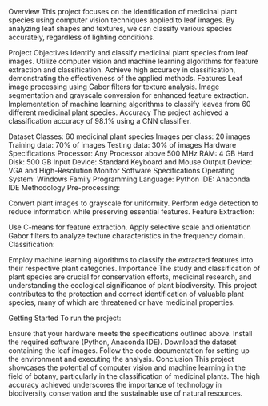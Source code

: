 Overview
This project focuses on the identification of medicinal plant species using computer vision techniques applied to leaf images. By analyzing leaf shapes and textures, we can classify various species accurately, regardless of lighting conditions.

Project Objectives
Identify and classify medicinal plant species from leaf images.
Utilize computer vision and machine learning algorithms for feature extraction and classification.
Achieve high accuracy in classification, demonstrating the effectiveness of the applied methods.
Features
Leaf image processing using Gabor filters for texture analysis.
Image segmentation and grayscale conversion for enhanced feature extraction.
Implementation of machine learning algorithms to classify leaves from 60 different medicinal plant species.
Accuracy
The project achieved a classification accuracy of 98.1% using a CNN classifier.

Dataset
Classes: 60 medicinal plant species
Images per class: 20 images
Training data: 70% of images
Testing data: 30% of images
Hardware Specifications
Processor: Any Processor above 500 MHz
RAM: 4 GB
Hard Disk: 500 GB
Input Device: Standard Keyboard and Mouse
Output Device: VGA and High-Resolution Monitor
Software Specifications
Operating System: Windows Family
Programming Language: Python
IDE: Anaconda IDE
Methodology
Pre-processing:

Convert plant images to grayscale for uniformity.
Perform edge detection to reduce information while preserving essential features.
Feature Extraction:

Use C-means for feature extraction.
Apply selective scale and orientation Gabor filters to analyze texture characteristics in the frequency domain.
Classification:

Employ machine learning algorithms to classify the extracted features into their respective plant categories.
Importance
The study and classification of plant species are crucial for conservation efforts, medicinal research, and understanding the ecological significance of plant biodiversity. This project contributes to the protection and correct identification of valuable plant species, many of which are threatened or have medicinal properties.

Getting Started
To run the project:

Ensure that your hardware meets the specifications outlined above.
Install the required software (Python, Anaconda IDE).
Download the dataset containing the leaf images.
Follow the code documentation for setting up the environment and executing the analysis.
Conclusion
This project showcases the potential of computer vision and machine learning in the field of botany, particularly in the classification of medicinal plants. The high accuracy achieved underscores the importance of technology in biodiversity conservation and the sustainable use of natural resources.
